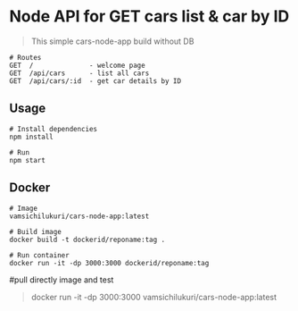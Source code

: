 # Node API for GET cars list & car by ID

> This simple cars-node-app build without DB

```
# Routes
GET  /              - welcome page
GET  /api/cars      - list all cars
GET  /api/cars/:id  - get car details by ID

```

## Usage

```
# Install dependencies
npm install

# Run
npm start

```

## Docker

```
# Image
vamsichilukuri/cars-node-app:latest

# Build image
docker build -t dockerid/reponame:tag .

# Run container
docker run -it -dp 3000:3000 dockerid/reponame:tag

```
#pull directly image and test
> docker run -it -dp 3000:3000 vamsichilukuri/cars-node-app:latest
